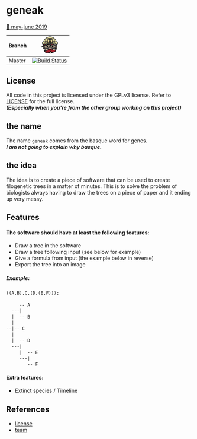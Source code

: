 # geneak
[:calendar: may-june 2019](doc/planner.md)

Branch|[![travis_ci](doc/travis-ci.png)](https://travis-ci.org/Joshua260403/geneak)
---|---
Master|[![Build Status](https://travis-ci.org/Joshua260403/geneak.svg?branch=master)](https://travis-ci.org/Joshua260403/geneak)

## License
All code in this project is licensed under the GPLv3 license.
Refer to [LICENSE](LICENSE) for the full license.\
___(Especially when you're from the other group working on this project)___

## the name
The name `geneak` comes from the basque word for genes.\
___I am not going to explain why basque.___

## the idea
The idea is to create a piece of software that can be used to create filogenetic trees in a matter of minutes. This is to solve the problem of biologists always having to draw the trees on a piece of paper and it ending up very messy.

## Features
#### The software should have at least the following features:
- Draw a tree in the software
- Draw a tree following input (see below for example)
- Give a formula from input (the example below in reverse)
- Export the tree into an image

##### Example:
```
((A,B),C,(D,(E,F)));

     -- A
  ---|
  |  -- B
  |
--|-- C
  |
  |  -- D
  ---|
     |  -- E
     ---|
        -- F
```

#### Extra features:
- Extinct species / Timeline

## References
* [license](LICENSE)
* [team](doc/team.md)

